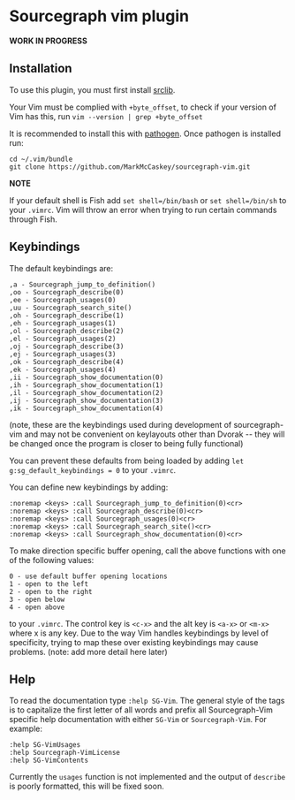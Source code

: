 # Sourcegraph vim plugin

**WORK IN PROGRESS**

## Installation

To use this plugin, you must first install [srclib](https://srclib.org).

Your Vim must be complied with `+byte_offset`, to check if your version of Vim has this, run `vim --version | grep +byte_offset`

It is recommended to install this with [pathogen](https://github.com/tpope/vim-pathogen).
Once pathogen is installed run:
```
cd ~/.vim/bundle
git clone https://github.com/MarkMcCaskey/sourcegraph-vim.git
```
**NOTE**

If your default shell is Fish add `set shell=/bin/bash` or `set shell=/bin/sh` to your `.vimrc`.  Vim will throw an error when trying to run certain commands through Fish.

## Keybindings

The default keybindings are:
```
,a - Sourcegraph_jump_to_definition()
,oo - Sourcegraph_describe(0)
,ee - Sourcegraph_usages(0)
,uu - Sourcegraph_search_site()
,oh - Sourcegraph_describe(1)
,eh - Sourcegraph_usages(1)
,ol - Sourcegraph_describe(2)
,el - Sourcegraph_usages(2)
,oj - Sourcegraph_describe(3)
,ej - Sourcegraph_usages(3)
,ok - Sourcegraph_describe(4)
,ek - Sourcegraph_usages(4)
,ii - Sourcegraph_show_documentation(0)
,ih - Sourcegraph_show_documentation(1)
,il - Sourcegraph_show_documentation(2)
,ij - Sourcegraph_show_documentation(3)
,ik - Sourcegraph_show_documentation(4)

```
(note, these are the keybindings used during development of sourcegraph-vim and may not be convenient on keylayouts other than Dvorak -- they will be changed once the program is closer to being fully functional)


You can prevent these defaults from being loaded by adding `let g:sg_default_keybindings = 0` to your `.vimrc`.

You can define new keybindings by adding:
```
:noremap <keys> :call Sourcegraph_jump_to_definition(0)<cr>
:noremap <keys> :call Sourcegraph_describe(0)<cr>
:noremap <keys> :call Sourcegraph_usages(0)<cr>
:noremap <keys> :call Sourcegraph_search_site()<cr>
:noremap <keys> :call Sourcegraph_show_documentation(0)<cr>
```
To make direction specific buffer opening, call the above functions with one of the following values:
```
0 - use default buffer opening locations
1 - open to the left
2 - open to the right
3 - open below
4 - open above
```
to your `.vimrc`.
The control key is `<c-x>` and the alt key is `<a-x>` or `<m-x>` where x is any key.
Due to the way Vim handles keybindings by level of specificity, trying to map these over existing keybindings may cause problems.
(note: add more detail here later)

## Help

To read the documentation type `:help SG-Vim`.
The general style of the tags is to capitalize the first letter of all words and prefix all Sourcegraph-Vim specific help documentation with either `SG-Vim` or `Sourcegraph-Vim`.
For example:
```
:help SG-VimUsages
:help Sourcegraph-VimLicense
:help SG-VimContents
```

Currently the `usages` function is not implemented and the output of `describe` is poorly formatted, this will be fixed soon.
